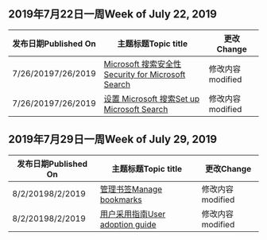 <!-- This file is generated automatically each week. Changes made to this file will be overwritten.-->




## <a name="week-of-july-22-2019"></a><span data-ttu-id="8e469-101">2019年7月22日一周</span><span class="sxs-lookup"><span data-stu-id="8e469-101">Week of July 22, 2019</span></span>


| <span data-ttu-id="8e469-102">发布日期</span><span class="sxs-lookup"><span data-stu-id="8e469-102">Published On</span></span> |<span data-ttu-id="8e469-103">主题标题</span><span class="sxs-lookup"><span data-stu-id="8e469-103">Topic title</span></span> | <span data-ttu-id="8e469-104">更改</span><span class="sxs-lookup"><span data-stu-id="8e469-104">Change</span></span> |
|------|------------|--------|
| <span data-ttu-id="8e469-105">7/26/2019</span><span class="sxs-lookup"><span data-stu-id="8e469-105">7/26/2019</span></span> | [<span data-ttu-id="8e469-106">Microsoft 搜索安全性</span><span class="sxs-lookup"><span data-stu-id="8e469-106">Security for Microsoft Search</span></span>](/MicrosoftSearch/security) | <span data-ttu-id="8e469-107">修改内容</span><span class="sxs-lookup"><span data-stu-id="8e469-107">modified</span></span> |
| <span data-ttu-id="8e469-108">7/26/2019</span><span class="sxs-lookup"><span data-stu-id="8e469-108">7/26/2019</span></span> | [<span data-ttu-id="8e469-109">设置 Microsoft 搜索</span><span class="sxs-lookup"><span data-stu-id="8e469-109">Set up Microsoft Search</span></span>](/MicrosoftSearch/setup-microsoft-search) | <span data-ttu-id="8e469-110">修改内容</span><span class="sxs-lookup"><span data-stu-id="8e469-110">modified</span></span> |


## <a name="week-of-july-29-2019"></a><span data-ttu-id="8e469-111">2019年7月29日一周</span><span class="sxs-lookup"><span data-stu-id="8e469-111">Week of July 29, 2019</span></span>


| <span data-ttu-id="8e469-112">发布日期</span><span class="sxs-lookup"><span data-stu-id="8e469-112">Published On</span></span> |<span data-ttu-id="8e469-113">主题标题</span><span class="sxs-lookup"><span data-stu-id="8e469-113">Topic title</span></span> | <span data-ttu-id="8e469-114">更改</span><span class="sxs-lookup"><span data-stu-id="8e469-114">Change</span></span> |
|------|------------|--------|
| <span data-ttu-id="8e469-115">8/2/2019</span><span class="sxs-lookup"><span data-stu-id="8e469-115">8/2/2019</span></span> | [<span data-ttu-id="8e469-116">管理书签</span><span class="sxs-lookup"><span data-stu-id="8e469-116">Manage bookmarks</span></span>](/MicrosoftSearch/manage-bookmarks) | <span data-ttu-id="8e469-117">修改内容</span><span class="sxs-lookup"><span data-stu-id="8e469-117">modified</span></span> |
| <span data-ttu-id="8e469-118">8/2/2019</span><span class="sxs-lookup"><span data-stu-id="8e469-118">8/2/2019</span></span> | [<span data-ttu-id="8e469-119">用户采用指南</span><span class="sxs-lookup"><span data-stu-id="8e469-119">User adoption guide</span></span>](/MicrosoftSearch/user-adoption-guide) | <span data-ttu-id="8e469-120">修改内容</span><span class="sxs-lookup"><span data-stu-id="8e469-120">modified</span></span> |
